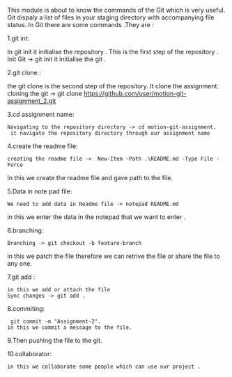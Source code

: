 This module is about to know the commands of the Git which is very useful.
Git dispaly a list of files in your staging directory with accompanying file status.
In  Git there are some commands .They are :

1.git int:
   
   In git init it initialise the repository . This is the first step of the repository .
Init Git -> git init
it initialise the git .

2.git clone :

   the git clone is the second step of the repository. It clone the assignment.
cloning the git -> git clone https://github.com/user/motion-git-assignment_2.git 


3.cd assignment name:

    Navigating to the repository directory -> cd motion-git-assignment.
     it navigate the repository directory through our assignment name

4.create the readme file:

    creating the readme file ->  New-Item -Path .\README.md -Type File -Force
In this we create the readme file and gave path to the file.

5.Data in note pad file:

    We need to add data in Readme file -> notepad README.md
in this we enter the data in the notepad that we want to enter .

6.branching:
  
    Branching -> git checkout -b feature-branch
 in this we patch the file therefore we can retrive the file or share the file to any one.

7.git add :

    in this we add or attach the file 
    Sync changes -> git add .

8.commiting:
  
     git commit -m "Assignment-2".
    in this we commit a message to the file.

9.Then pushing the file to the git.

10.collaborator:

    in this we collaborate some people which can use our project .
 


















